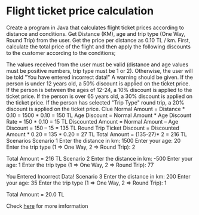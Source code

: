 # Flight ticket price calculation

Create a program in Java that calculates flight ticket prices according to distance and conditions. Get Distance (KM), age and trip type (One Way, Round Trip) from the user. Get the price per distance as 0.10 TL / km. First, calculate the total price of the flight and then apply the following discounts to the customer according to the conditions;

The values received from the user must be valid (distance and age values must be positive numbers, trip type must be 1 or 2). Otherwise, the user will be told "You have entered incorrect data!" A warning should be given.
If the person is under 12 years old, a 50% discount is applied on the ticket price.
If the person is between the ages of 12-24, a 10% discount is applied to the ticket price.
If the person is over 65 years old, a 30% discount is applied on the ticket price.
If the person has selected "Trip Type" round trip, a 20% discount is applied on the ticket price.
Clue
Normal Amount = Distance * 0.10 = 1500 * 0.10 = 150 TL
Age Discount = Normal Amount * Age Discount Rate = 150 * 0.10 = 15 TL
Discounted Amount = Normal Amount – Age Discount = 150 – 15 = 135 TL
Round Trip Ticket Discount = Discounted Amount * 0.20 = 135 * 0.20 = 27 TL
Total Amount = (135-27)* 2 = 216 TL
Scenarios
Scenario 1
Enter the distance in km: 1500
Enter your age: 20
Enter the trip type (1 => One Way, 2 => Round Trip): 2

Total Amount = 216 TL
Scenario 2
Enter the distance in km: -500
Enter your age: 1
Enter the trip type (1 => One Way, 2 => Round Trip): 77

You Entered Incorrect Data!
Scenario 3
Enter the distance in km: 200
Enter your age: 35
Enter the trip type (1 => One Way, 2 => Round Trip): 1

Total Amount = 20.0 TL

Check [here](https://academy.patika.dev/tr/courses/java101/odev-ucak-bileti) for more imformation